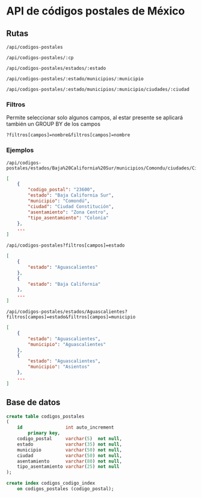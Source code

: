 # API de códigos postales de México

## Rutas
```text
/api/codigos-postales
```
```text
/api/codigos-postales/:cp
```
```text
/api/codigos-postales/estados/:estado
```
```text
/api/codigos-postales/:estado/municipios/:municipio
```
```text
/api/codigos-postales/:estado/municipios/:municipio/ciudades/:ciudad
```

### Filtros
Permite seleccionar solo algunos campos, al estar presente se aplicará también un GROUP BY de los campos
```text
?filtros[campos]=nombre&filtros[campos]=nombre
```

### Ejemplos
```text
/api/codigos-postales/estados/Baja%20California%20Sur/municipios/Comondu/ciudades/Ciudad%20Constitucion
```
```json
[
    {
        "codigo_postal": "23600",
        "estado": "Baja California Sur",
        "municipio": "Comondú",
        "ciudad": "Ciudad Constitución",
        "asentamiento": "Zona Centro",
        "tipo_asentamiento": "Colonia"
    },
    ...
]
```
```text
/api/codigos-postales?filtros[campos]=estado
```
```json
[
    {
        "estado": "Aguascalientes"
    },
    {
        "estado": "Baja California"
    },
    ...
]
```
```text
/api/codigos-postales/estados/Aguascalientes?filtros[campos]=estado&filtros[campos]=municipio
```
```json
[
    {
        "estado": "Aguascalientes",
        "municipio": "Aguascalientes"
    },
    {
        "estado": "Aguascalientes",
        "municipio": "Asientos"
    },
    ...
]
```

## Base de datos
```sql
create table codigos_postales
(
    id                int auto_increment
        primary key,
    codigo_postal     varchar(5)  not null,
    estado            varchar(35) not null,
    municipio         varchar(50) not null,
    ciudad            varchar(50) not null,
    asentamiento      varchar(80) not null,
    tipo_asentamiento varchar(25) not null
);

create index codigos_codigo_index
    on codigos_postales (codigo_postal);
```